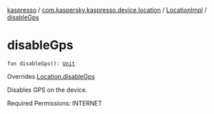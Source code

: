 [kaspresso](../../index.md) / [com.kaspersky.kaspresso.device.location](../index.md) / [LocationImpl](index.md) / [disableGps](./disable-gps.md)

# disableGps

`fun disableGps(): `[`Unit`](https://kotlinlang.org/api/latest/jvm/stdlib/kotlin/-unit/index.html)

Overrides [Location.disableGps](../-location/disable-gps.md)

Disables GPS on the device.

Required Permissions: INTERNET

